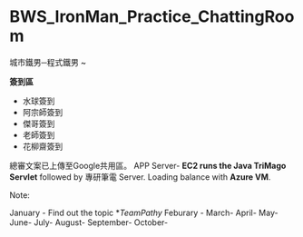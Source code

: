﻿# BWS_IronMan_Practice_ChattingRoom
城市鐵男─程式鐵男 ~

**簽到區**

- 水球簽到 
- 阿宗師簽到
- 傑哥簽到
- 老師簽到
- 花柳齋簽到


總審文案已上傳至Google共用區。
APP Server- **EC2 runs the Java TriMago Servlet** followed by 專研筆電 Server. Loading balance with **Azure VM**.


Note:

January - Find out the topic **TeamPathy*
Feburary -
March-
April-
May-
June-
July-
August-
September-
October-
